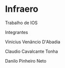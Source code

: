 # Infraero
Trabalho de IOS

Integrantes 

Vinicius Venâncio D'Abadia

Claudio Cavalcante Tonha

Danilo Pinheiro Neto 
